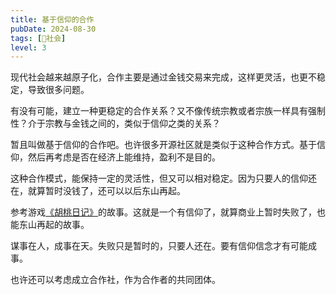 ```yaml
---
title: 基于信仰的合作
pubDate: 2024-08-30
tags: [👫社会]
level: 3
---
```


现代社会越来越原子化，合作主要是通过金钱交易来完成，这样更灵活，也更不稳定，导致很多问题。

有没有可能，建立一种更稳定的合作关系？又不像传统宗教或者宗族一样具有强制性？介于宗教与金钱之间的，类似于信仰之类的关系？

暂且叫做基于信仰的合作吧。也许很多开源社区就是类似于这种合作方式。基于信仰，然后再考虑是否在经济上能维持，盈利不是目的。

这种合作模式，能保持一定的灵活性，但又可以相对稳定。因为只要人的信仰还在，就算暂时没钱了，还可以以后东山再起。

参考游戏[《胡桃日记》]的故事。这就是一个有信仰了，就算商业上暂时失败了，也能东山再起的故事。

谋事在人，成事在天。失败只是暂时的，只要人还在。要有信仰信念才有可能成事。

也许还可以考虑成立合作社，作为合作者的共同团体。


[《胡桃日记》]: https://hutaodiary.com/
